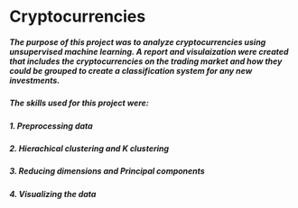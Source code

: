 # Cryptocurrencies
##### The purpose of this project was to analyze cryptocurrencies using unsupervised machine learning. A report and visulaization were created that includes the cryptocurrencies on the trading market and how they could be grouped to create a classification system for any new investments.
##### The skills used for this project were:
##### 1. Preprocessing data
##### 2. Hierachical clustering and K clustering
##### 3. Reducing dimensions and Principal components
##### 4. Visualizing the data
